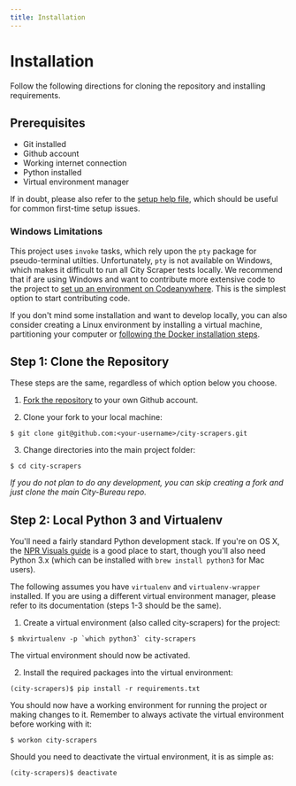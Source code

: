 ```yaml
---
title: Installation
---
```


<h1 class="hidden">Installation</h1>

Follow the following directions for cloning the repository and installing requirements.

## Prerequisites

* Git installed
* Github account
* Working internet connection
* Python installed
* Virtual environment manager

If in doubt, please also refer to the [setup help file](setuphelp.md), which should be useful for common first-time setup issues.

### Windows Limitations
This project uses `invoke` tasks, which rely upon the `pty` package for pseudo-terminal utilties. Unfortunately, `pty` is not available on Windows, which makes it difficult to run all City Scraper tests locally. We recommend that if are using Windows and want to contribute more extensive code to the project to [set up an environment on Codeanywhere](windows-remote-setup.md). This is the simplest option to start contributing code.

If you don't mind some installation and want to develop locally, you can also  consider creating a Linux environment by installing a virtual machine, partitioning your computer or [following the Docker installation steps](windows-docker-setup.md).

## Step 1: Clone the Repository

These steps are the same, regardless of which option below you choose.

1. [Fork the repository](https://github.com/City-Bureau/city-scrapers/fork) to your own Github account.

2. Clone your fork to your local machine:
```
$ git clone git@github.com:<your-username>/city-scrapers.git
```

3. Change directories into the main project folder:
```
$ cd city-scrapers
```

*If you do not plan to do any development, you can skip creating a fork and
just clone the main City-Bureau repo.*

## Step 2: Local Python 3 and Virtualenv

You'll need a fairly standard Python development stack. If you're on OS X, the [NPR Visuals guide](http://blog.apps.npr.org/2013/06/06/how-to-setup-a-developers-environment.html) is a good place to start, though you'll also need Python 3.x (which can be installed with `brew install python3` for Mac users).

The following assumes you have `virtualenv` and `virtualenv-wrapper` installed.
If you are using a different virtual environment manager, please refer to its
documentation (steps 1-3 should be the same).


1. Create a virtual environment (also called city-scrapers) for the project:
```
$ mkvirtualenv -p `which python3` city-scrapers
```
The virtual environment should now be activated.

2. Install the required packages into the virtual environment:
```
(city-scrapers)$ pip install -r requirements.txt
```

You should now have a working environment for running the project or making
changes to it. Remember to always activate the virtual environment before
working with it:

```
$ workon city-scrapers
```

Should you need to deactivate the virtual environment, it is as simple as:

```
(city-scrapers)$ deactivate
```
